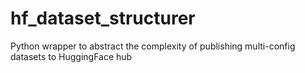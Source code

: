 # hf_dataset_structurer
Python wrapper to abstract the complexity of publishing multi-config datasets to HuggingFace hub
